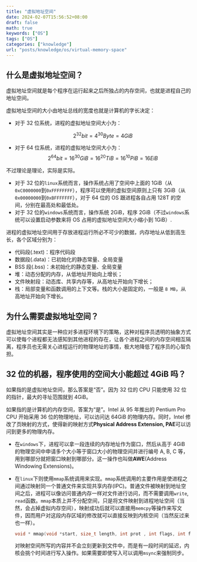 ```yaml
---
title: "虚拟地址空间"
date: 2024-02-07T15:56:52+08:00
draft: false
math: true
keywords: ["OS"]
tags: ["OS"]
categories: ["knowledge"]
url: "posts/knowledge/os/virtual-memory-space"
---
```


## 什么是虚拟地址空间？

虚拟地址空间就是每个程序在运行起来之后所独占的内存空间，也就是进程自己的地址空间。

虚拟地址空间的大小由地址总线的宽度也就是计算机的字长决定：

- 对于 32 位系统，进程的虚拟地址空间大小为：

  $$
  2^{32} bit = 4^{30} Byte = 4 GiB
  $$

- 对于 64 位系统，进程的虚拟地址空间大小为：
  $$
  2^{64}bit = 16^{30} GiB = 16 ^{20} TiB = 16^{10} PiB= 16 EiB
  $$

不过理论是理论，实际是实际。

- 对于 32 位的`linux`系统而言，操作系统占用了空间中上面的 1GiB（从`0xC0000000`到`0xFFFFFFFF`），程序可以使用的虚拟空间原则上只有 3GiB（从`0x00000000`到`0xBFFFFFFF`），对于 64 位的 OS 跟进程各自占用 128T 的空间，分别在最高处和最低处。
- 对于 32 位的`windows`系统而言，操作系统 2GiB，程序 2GiB（不过`windows`系统可以设置启动参数来将 OS 占用的虚拟地址空间大小缩小到 1GiB）.

进程的虚拟地址空间用于存放进程运行所必不可少的数据，内存地址从低到高生长，各个区域分别为：

- 代码段(.text)：程序代码段
- 数据段(.data)：已初始化的静态常量、全局变量
- BSS 段(.bss)：未初始化的静态变量、全局变量
- 堆：动态分配的内存，从低地址开始向上增长；
- 文件映射段：动态库、共享内存等，从高地址开始向下增长；
- 栈：局部变量和函数调用的上下文等。栈的大小是固定的，一般是 `8 MB`，从高地址开始向下增长。

## 为什么需要虚拟地址空间？

虚拟地址空间其实是一种应对多进程环境下的策略，这种对程序员透明的抽象方式可以使每个进程都无法感知到其他进程的存在，让各个进程之间的内存空间相互隔离，程序员也无需关心进程运行的物理地址的事情，极大地降低了程序员的心智负担。

## 32 位的机器，程序使用的空间大小能超过 4GiB 吗？

如果指的是虚拟地址空间，那么答案是“否”。因为 32 位的 CPU 只能使用 32 位的指针，最大的寻址范围就到 4GiB。

如果指的是计算机的内存空间，答案为“是”。Intel 从 95 年推出的 Pentium Pro CPU 开始采用 36 位的物理地址，可以访问达 64GiB 的物理内存。同时，Intel 修改了页映射的方式，使得新的映射方式**Physical Address Extension, PAE**可以访问到更多的物理内存。

- 在`windows`下，进程可以拿一段连续的内存地址作为窗口，然后从高于 4GiB 的物理空间中申请多个大小等于窗口大小的物理空间并进行编号 A, B, C 等，用到哪部分就把窗口映射到哪部分。这一操作也叫做**AWE**(Address Windowing Extensions)。

- 在`linux`下则使用`mmap`系统调用来实现。`mmap`系统调用的主要作用是使进程之间通过映射同一个普通文件来实现共享内存(IPC)。普通文件被映射到地址空间之后，进程可以像访问普通内存一样对文件进行访问，而不需要调用`write`, `read`函数。`mmap`本质上并不分配空间，只是将文件映射到进程地址空间（当然，会占掉虚拟内存空间），映射成功后就可以直接用`memcpy`等操作来写文件，因而用户对这段内存区域的修改就可以直接反映到内核空间（当然反过来也一样）。

  ```c++
  void * mmap(void *start, size_t length, int prot , int flags, int fd, off_t offset)
  ```

  对映射空间所写的内容并不会立刻更新到文件中，而是有一段时间的延迟，内核会挑个时间进行写入操作。如果需要即使写入可以调用`msync`来强制同步。
